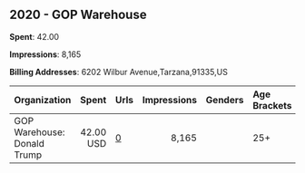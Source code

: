 ## 2020 - GOP Warehouse 
**Spent**: 42.00

**Impressions**: 8,165

**Billing Addresses**: 6202 Wilbur Avenue,Tarzana,91335,US

|Organization|Spent|Urls|Impressions|Genders|Age Brackets|Country Codes|
|:---|---:|:---|---:|:---|:---|:---|
|GOP Warehouse: Donald Trump|42.00 USD|[0](https://www.snap.com/political-ads/asset/e71c35ed4078c3d33da28c4bd8853e11a2f9f11de2954d325aeb20ef9454bc49?mediaType=mp4)|8,165||25+|united states|
